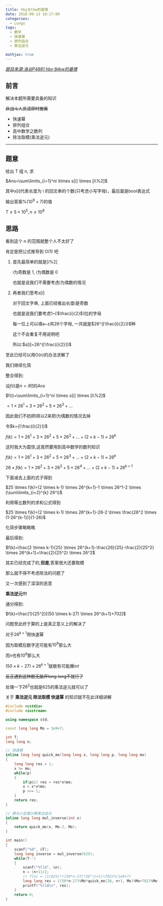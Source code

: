 ```yaml
---
title: hby与tkw的基情
date: 2018-09-13 10:17:00
categories:
  - Luogu
tags:
  - 数学
  - 快速幂
  - 排列组合
  - 乘法逆元

mathjax: true
---
```


*[题目来源:洛谷P4881 hby与tkw的基情](https://www.luogu.org/problemnew/show/P4881)*

## 前言

解决本题所需要具备的知识

~~非战斗人员请即时撤离~~
- 快速幂
- 排列组合
- 高中数学之数列
- 除法取模(乘法逆元)
  
---

## 题意

给出 T 组 n, 求

$Ans=\sum\limits_{i=1}^ni   \times    s[i]   \times   [i\%2]$

其中$s[i]$代表长度为 i 的回文串的个数(只考虑小写字母)，最后面是bool表达式

输出答案$\%(10^9+7)$的值

$T\leq5×10^5 ,n\leq10^9$

## 思路

看到这个 n 的范围就整个人不太好了

肯定是把公式推导到 O(1) 吧

1. 首先最简单的就是$[i\%2]$

    i为奇数是 1, i为偶数是 0

    也就是说我们不需要考虑i为偶数的情况

2. 再者我们思考$s[i]$
    
    对于回文字串, 上面已经推出长度i是奇数

    也就是说我们要考虑1~⌈$\frac{i}{2}$⌉位的字母

    每一位上可以填a~z共26个字母, 一共就是$26^{⌈\frac{i}{2}⌉}$种

    这个不会重复不用说明吧

    所以:$s[i]=26^{⌈\frac{i}{2}⌉}$

至此已经可以用O(n)的办法求解了

我们继续化简

整合得到:

设$f(i)$是$n=i$时的$Ans$

$f(i)=\sum\limits_{i=1}^ni   \times    s[i]   \times   [i\%2]$

$=1   \times   26^1+3   \times   26^2+5   \times   26^3+...$

因此我们不妨把i除以2来把i为偶数的情况去掉

令$k={⌈\frac{i}{2}⌉}$

$f(k)=1   \times   26^1+3   \times   26^2+5   \times   26^3+...+(2   \times   k-1)   \times   26^k$

这时我大为震惊,这竟然要用到高中数学的数列知识

$f(k)=1  \times  26^1+3  \times  26^2+5  \times  26^3+...+(2  \times  k-1)  \times  26^k$

$26  \times  f(k)=1  \times  26^2+3  \times  26^3+5  \times  26^4+...+(2  \times  k-1)  \times  26^{k+1}$

下面减去上面的式子得到

$25  \times  f(k)=(2  \times  k-1)  \times  26^{k+1}-1  \times  26^1-2  \times  (\sum\limits_{i=2}^{k} 26^i)$

利用等比数列的求和公式得到

$25  \times  f(k)=(2  \times  k-1)  \times  26^{k+1}-26-2  \times  \frac{26^2  \times  (1-26^{k-1})}{1-26}$

化简步骤略略略

最后得到:

$f(k)=\frac{2  \times  k-1}{25}  \times  26^{k+1}-\frac{26}{25}-\frac{2}{25^2}  \times  26^{k+1}+\frac{2}{25^2}  \times  26^2$

其实已经完成了的,**但是**,答案很大还要取模

那么就不得不考虑除法的问题了

又一次感到了深深的恶意

**乘法逆元!!!**

通分得到:

$f(k)=\frac{1}{25^2}[(50  \times  k-27)   \times   26^{k+1}+702]$

问题至此终于算的上是真正意义上的解决了

对于$26^{k+1}$用快速幂

因为取模后数字还可能有$10^9$那么大

而$n$也有$10^9$那么大

$(50   \times   k-27)   \times   26^{k+1}$就极有可能爆$int$

~~反正遇到这种题无脑开long long不就行了~~

处理一下$26^2$也就是$625$的乘法逆元就可以了

关于 **乘法逆元 除法取模 快速幂** 的知识就不在此详细讲解

```cpp
#include <cstdio>
#include <iostream>

using namespace std;

const long long Mo = 1e9+7;

int T;
long long n;

// 快速幂
inline long long quick_mo(long long x, long long p, long long mo)
{
    long long res = 1;
    x %= mo;
    while(p)
    {
        if(p&1) res = res*x%mo;
        x = x*x%mo;
        p >>= 1;
    }
    return res;
}

// 费马小定理计算乘法逆元
inline long long mul_inverse(int x)
{
    return quick_mo(x, Mo-2, Mo);
}

int main()
{
    scanf("%d", &T);
    long long inverse = mul_inverse(625);
    while(T--)
    {
        scanf("%lld", &n);
        n = (n+1)/2;
        // f(n) = (1/625)*((50*n-27)*26^(n+1)+702)%(1e9+7)
        long long res = ((50*n-27)%Mo*quick_mo(26, n+1, Mo)%Mo+702)%Mo*inverse%Mo;
        printf("%lld\n", res);
    }
    return 0;
}
```